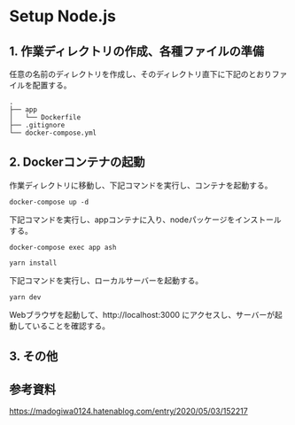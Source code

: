 # Setup Node.js

## 1. 作業ディレクトリの作成、各種ファイルの準備

任意の名前のディレクトリを作成し、そのディレクトリ直下に下記のとおりファイルを配置する。
```
.
├── app
│   └── Dockerfile
├── .gitignore
└── docker-compose.yml
```

## 2. Dockerコンテナの起動

作業ディレクトリに移動し、下記コマンドを実行し、コンテナを起動する。
```
docker-compose up -d
```

下記コマンドを実行し、appコンテナに入り、nodeパッケージをインストールする。
```
docker-compose exec app ash
```
```
yarn install
```

下記コマンドを実行し、ローカルサーバーを起動する。
```
yarn dev
```
Webブラウザを起動して、http://localhost:3000 にアクセスし、サーバーが起動していることを確認する。

## 3. その他

## 参考資料
https://madogiwa0124.hatenablog.com/entry/2020/05/03/152217<br>
